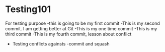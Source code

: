 # Testing101
For testing purpose
-this is going to be my first commit
-This is my second commit. I am getting better at Git
-This is my one time commit
-This is my third commit
-This is my fourth commit, lesson about conflict
- Testing conflicts againsts
-commit and squash